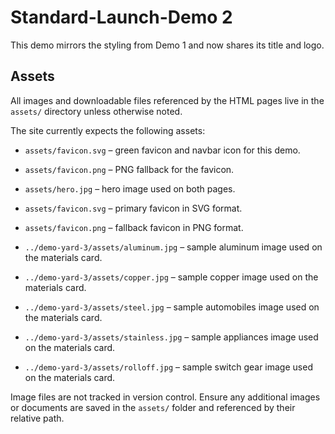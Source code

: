 # Standard-Launch-Demo 2

This demo mirrors the styling from Demo 1 and now shares its title and logo.

## Assets

All images and downloadable files referenced by the HTML pages live in the `assets/` directory unless otherwise noted.

The site currently expects the following assets:

- `assets/favicon.svg` – green favicon and navbar icon for this demo.
- `assets/favicon.png` – PNG fallback for the favicon.
- `assets/hero.jpg` – hero image used on both pages.

- `assets/favicon.svg` – primary favicon in SVG format.
- `assets/favicon.png` – fallback favicon in PNG format.
- `../demo-yard-3/assets/aluminum.jpg` – sample aluminum image used on the materials card.
- `../demo-yard-3/assets/copper.jpg` – sample copper image used on the materials card.
- `../demo-yard-3/assets/steel.jpg` – sample automobiles image used on the materials card.
- `../demo-yard-3/assets/stainless.jpg` – sample appliances image used on the materials card.
- `../demo-yard-3/assets/rolloff.jpg` – sample switch gear image used on the materials card.


Image files are not tracked in version control. Ensure any additional images or documents are saved in the `assets/` folder and referenced by their relative path.
